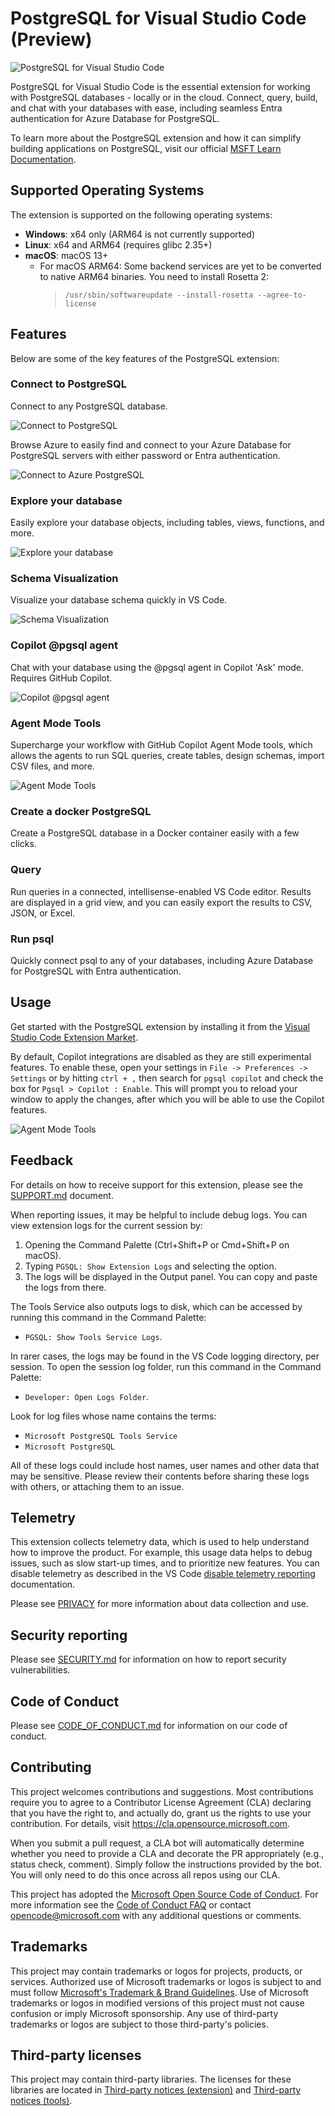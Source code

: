 # PostgreSQL for Visual Studio Code (Preview)

![PostgreSQL for Visual Studio Code](https://github.com/microsoft/vscode-pgsql/raw/HEAD/img/intro-schema-agent-vid.gif)

PostgreSQL for Visual Studio Code is the essential extension for working with PostgreSQL databases - locally or in the cloud. Connect, query, build, and chat with your databases with ease, including seamless Entra authentication for Azure Database for PostgreSQL.

To learn more about the PostgreSQL extension and how it can simplify building
applications on PostgreSQL, visit our official [MSFT Learn Documentation].

## Supported Operating Systems

The extension is supported on the following operating systems:

- **Windows**: x64 only (ARM64 is not currently supported)
- **Linux**: x64 and ARM64 (requires glibc 2.35+)
- **macOS**: macOS 13+
  - For macOS ARM64: Some backend services are yet to be converted to native ARM64 binaries. You need to install Rosetta 2:
    > `/usr/sbin/softwareupdate --install-rosetta --agree-to-license`

## Features

Below are some of the key features of the PostgreSQL extension:

### Connect to PostgreSQL

Connect to any PostgreSQL database.

![Connect to PostgreSQL](https://github.com/microsoft/vscode-pgsql/raw/HEAD/img/connect-local-vid.gif)

Browse Azure to easily find and connect to your Azure Database for PostgreSQL servers with either password or Entra authentication.

![Connect to Azure PostgreSQL](https://github.com/microsoft/vscode-pgsql/raw/HEAD/img/connect-azure-vid.gif)

### Explore your database
Easily explore your database objects, including tables, views, functions, and more.

![Explore your database](https://github.com/microsoft/vscode-pgsql/raw/HEAD/img/object-explorer-vid.gif)

### Schema Visualization

Visualize your database schema quickly in VS Code.

![Schema Visualization](https://github.com/microsoft/vscode-pgsql/raw/HEAD/img/schema-viz-vid.gif)

### Copilot @pgsql agent

Chat with your database using the @pgsql agent in Copilot 'Ask' mode. Requires GitHub Copilot.

![Copilot @pgsql agent](https://github.com/microsoft/vscode-pgsql/raw/HEAD/img/copilot-ask-pgsql-vid.gif)

### Agent Mode Tools

Supercharge your workflow with GitHub Copilot Agent Mode tools, which allows the agents to run SQL queries, create tables, design schemas, import CSV files, and more.

![Agent Mode Tools](https://github.com/microsoft/vscode-pgsql/raw/HEAD/img/agent-mode-vid.gif)

### Create a docker PostgreSQL

Create a PostgreSQL database in a Docker container easily with a few clicks.

### Query

Run queries in a connected, intellisense-enabled VS Code editor. Results are displayed in a grid view, and you can easily export the results to CSV, JSON, or Excel.

### Run psql

Quickly connect psql to any of your databases, including Azure Database for PostgreSQL with Entra authentication.

## Usage

Get started with the PostgreSQL extension by installing it from the [Visual Studio Code Extension Market](https://marketplace.visualstudio.com/items?itemName=ms-ossdata.vscode-pgsql).

By default, Copilot integrations are disabled as they are still experimental features. To enable these, open your settings in `File -> Preferences -> Settings` or by hitting `ctrl + ,` then search for `pgsql copilot` and check the box for `Pgsql > Copilot : Enable`. This will prompt you to reload your window to apply the changes, after which you will be able to use the Copilot features.

![Agent Mode Tools](https://github.com/microsoft/vscode-pgsql/raw/HEAD/img/enable-agent-mode.png)

## Feedback

For details on how to receive support for this extension, please see the
[SUPPORT.md](https://github.com/microsoft/vscode-pgsql/blob/HEAD/SUPPORT.md) document.

When reporting issues, it may be helpful to include debug logs. You can view
extension logs for the current session by:

1. Opening the Command Palette (Ctrl+Shift+P or Cmd+Shift+P on macOS).
2. Typing `PGSQL: Show Extension Logs` and selecting the option.
3. The logs will be displayed in the Output panel. You can copy and paste the logs from there.

The Tools Service also outputs logs to disk, which can be accessed by running
this command in the Command Palette:

- `PGSQL: Show Tools Service Logs`.

In rarer cases, the logs may be found in the VS Code logging directory, per
session. To open the session log folder, run this command in the Command
Palette:

- `Developer: Open Logs Folder`.

Look for log files whose name contains the terms:

- `Microsoft PostgreSQL Tools Service`
- `Microsoft PostgreSQL`

All of these logs could include host names, user names and other data that may be
sensitive. Please review their contents before sharing these logs with others, or
attaching them to an issue.

## Telemetry

This extension collects telemetry data, which is used to help understand how to
improve the product. For example, this usage data helps to debug issues, such as
slow start-up times, and to prioritize new features. You can disable telemetry
as described in the VS Code [disable telemetry reporting] documentation.

Please see [PRIVACY](https://github.com/microsoft/vscode-pgsql/blob/HEAD/PRIVACY) for more information about data collection and use.

## Security reporting

Please see [SECURITY.md](https://github.com/microsoft/vscode-pgsql/blob/HEAD/SECURITY.md) for information on how to report security vulnerabilities.

## Code of Conduct

Please see [CODE_OF_CONDUCT.md](https://github.com/microsoft/vscode-pgsql/blob/HEAD/CODE_OF_CONDUCT.md) for information on our code of conduct.

## Contributing

This project welcomes contributions and suggestions.  Most contributions require you to agree to a
Contributor License Agreement (CLA) declaring that you have the right to, and actually do, grant us
the rights to use your contribution. For details, visit https://cla.opensource.microsoft.com.

When you submit a pull request, a CLA bot will automatically determine whether you need to provide
a CLA and decorate the PR appropriately (e.g., status check, comment). Simply follow the instructions
provided by the bot. You will only need to do this once across all repos using our CLA.

This project has adopted the [Microsoft Open Source Code of Conduct](https://opensource.microsoft.com/codeofconduct/).
For more information see the [Code of Conduct FAQ](https://opensource.microsoft.com/codeofconduct/faq/) or
contact [opencode@microsoft.com](mailto:opencode@microsoft.com) with any additional questions or comments.

## Trademarks

This project may contain trademarks or logos for projects, products, or services. Authorized use of Microsoft
trademarks or logos is subject to and must follow
[Microsoft's Trademark & Brand Guidelines](https://www.microsoft.com/en-us/legal/intellectualproperty/trademarks/usage/general).
Use of Microsoft trademarks or logos in modified versions of this project must not cause confusion or imply Microsoft sponsorship.
Any use of third-party trademarks or logos are subject to those third-party's policies.

## Third-party licenses

This project may contain third-party libraries. The licenses for these libraries
are located in [Third-party notices (extension)] and [Third-party notices (tools)].

[disable telemetry reporting]: https://code.visualstudio.com/docs/getstarted/telemetry#_disable-telemetry-reporting
[MSFT Learn Documentation]: https://aka.ms/pg-vscode-docs
[Third-party notices (extension)]: ThirdPartyNotices-EXTENSION.txt
[Third-party notices (tools)]: ThirdPartyNotices-TOOLS.txt
